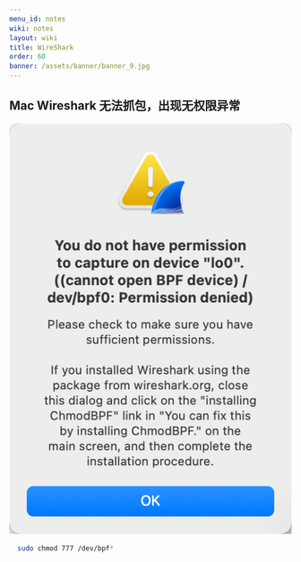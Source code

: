 ```yaml
---
menu_id: notes
wiki: notes
layout: wiki
title: WireShark
order: 60
banner: /assets/banner/banner_9.jpg
---
```


## Mac Wireshark 无法抓包，出现无权限异常

![image-20250709174005916](wireshark/image-20250709174005916.png)

```bash
  sudo chmod 777 /dev/bpf*
```

